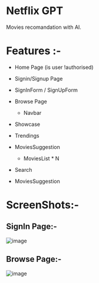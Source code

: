 # Netflix GPT
  Movies recomandation with AI.

#  Features :-
-  Home Page (is user !authorised)
  -  Signin/Signup Page
  -  SignInForm / SignUpForm

    
-  Browse Page
   -  Navbar
  -  Showcase
  -  Trendings
  -  MoviesSuggestion
      -  MoviesList * N

-  Search
  -  MoviesSuggestion

#  ScreenShots:-
##  SignIn Page:- 
![image](https://github.com/user-attachments/assets/02c879c5-a4fe-417b-bc9f-83f01c8a113c)

##  Browse Page:- 
![image](https://github.com/user-attachments/assets/0920de2e-e8a4-40ab-8cb4-38c70b291154)
